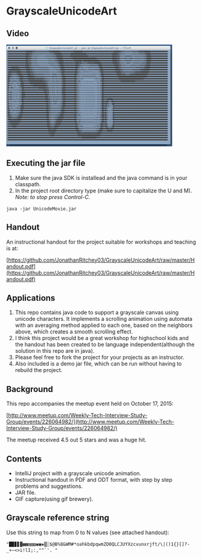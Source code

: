 # GrayscaleUnicodeArt

## Video
[![Screenshot](https://raw.githubusercontent.com/JonathanRitchey03/GrayscaleUnicodeArt/master/UnicodeMovie.gif)](Video)

## Executing the jar file
1. Make sure the java SDK is installead and the java command is in your classpath.
1. In the project root directory type (make sure to capitalize the U and M). *Note: to stop press Control-C.*

```
java -jar UnicodeMovie.jar
```

## Handout
An instructional handout for the project suitable for workshops and teaching is at:

[https://github.com/JonathanRitchey03/GrayscaleUnicodeArt/raw/master/Handout.pdf](https://github.com/JonathanRitchey03/GrayscaleUnicodeArt/raw/master/Handout.pdf)

## Applications
1. This repo contains java code to support a grayscale canvas using unicode characters. It implements a scrolling animation using automata with an averaging method applied to each one, based on the neighbors above, which creates a smooth scrolling effect.
1. I think this project would be a great workshop for highschool kids and the handout has been created to be language independent(although the solution in this repo are in java).
1. Please feel free to fork the project for your projects as an instructor.
1. Also included is a demo jar file, which can be run without having to rebuild the project.

## Background
This repo accompanies the meetup event held on October 17, 2015:

[http://www.meetup.com/Weekly-Tech-Interview-Study-Group/events/226064982/](http://www.meetup.com/Weekly-Tech-Interview-Study-Group/events/226064982/)

The meetup received 4.5 out 5 stars and was a huge hit.

## Contents
- IntelliJ project with a grayscale unicode animation.
- Instructional handout in PDF and ODT format, with step by step problems and suggestions.
- JAR file.
- GIF capture(using gif brewery).

## Grayscale reference string
Use this string to map from 0 to N values (see attached handout):
```
"█▉▊▋▓▩▦▤▧▨◉▣◈▒░$@B%8&WM#*oahkbdpqwmZO0QLCJUYXzcvunxrjft/\|()1{}[]?-_+~<>i!lI;:,"^`'. "
```
